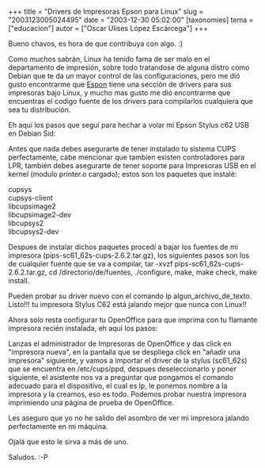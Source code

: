+++
title = "Drivers de Impresoras Epson para Linux"
slug = "2003123005024495"
date = "2003-12-30 05:02:00"
[taxonomies]
tema = ["educacion"]
autor = ["Oscar Ulises López Escárcega"]
+++

Bueno chavos, es hora de que contribuya con algo. :)

Como muchos sabrán, Linux ha tenido fama de ser malo en el departamento
de impresión, sobre todo tratandose de alguna distro como Debian que te
da un mayor control de las configuraciones, pero me dió gusto
encontrarme que [Espon](http://www.epson.com.mx) tiene una sección de
drivers para sus impresoras bajo Linux, y mucho mas gusto me dió
encontrarme que encuentras el codigo fuente de los drivers para
compilarlos cualquiera que sea tu distribución.

Eh aquí los pasos que seguí para hechar a volar mi Epson Stylus c62 USB
en Debian Sid:

<!-- more -->
Antes que nada debes asegurarte de tener instalado tu sistema CUPS
perfectamente, cabe mencionar que tambien existen controladores para
LPR, también debes asegurarte de tener soporte para Impresoras USB en el
kernel (modulo printer.o cargado); estos son los paquetes que instalé:

cupsys  
cupsys-client  
libcupsimage2  
libcupsimage2-dev  
libcupsys2  
libcupsys2-dev  

Despues de instalar dichos paquetes procedí a bajar los fuentes de mi
impresora (pips-sc61_62s-cups-2.6.2.tar.gz), los siguientes pasos son
los de cualquier fuente que se va a compilar, tar -xvzf
pips-sc61_62s-cups-2.6.2.tar.gz, cd /directorio/de/fuentes, ./configure,
make, make check, make install.

Pueden probar su driver nuevo con el comando lp algun_archivo_de_texto.
Listo!!! tu impresora Stylus C62 está jalando mejor que nunca con
Linux!!

Ahora solo resta configurar tu OpenOffice para que imprima con tu
flamante impresora recién instalada, eh aquí los pasos:

Lanzas el administrador de Impresoras de OpenOffice y das click en
"impresora nueva", en la pantalla que se despliega click en "añadir una
impresora" siguiente, y vamos a importar el driver de la stylus
(sc61_62s) que se encuentra en /etc/cups/ppd, despues deseleccionarlo y
poner siguiente, el asistente nos va a preguntar que pongamos el comando
adecuado para el dispositivo, el cual es lp, le ponemos nombre a la
impresora y la creamos, eso es todo. Podemos probar nuestra impresora
imprimiendo una página de prueba de OpenOffice.

Les aseguro que yo no he salido del asombro de ver mi impresora jalando
perfectamente en mi máquina.

Ojalá que esto le sirva a más de uno.

Saludos. :-P

